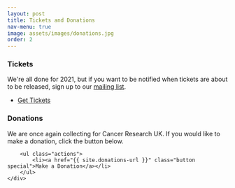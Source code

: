 ```yaml
---
layout: post
title: Tickets and Donations
nav-menu: true
image: assets/images/donations.jpg
order: 2
---
```

<div class="row">
	<div class="6u 12u$(small)">
		<h3>Tickets</h3>
		<p>
            We're all done for 2021, but if you want to be notified when tickets are about to be released, sign
            up to our <a href="mailing-list.html">mailing list</a>.
        </p>
        <ul class="actions">
            <li><a href="{{ site.donations-url }}" class="button special disabled">Get Tickets</a></li>
        </ul>
	</div>
	<div class="6u$ 12u$(small)">
		<h3>Donations</h3>
		<p>
            We are once again collecting for Cancer Research UK. If you would like to
            make a donation, click the button below.
        </p>

        <ul class="actions">
            <li><a href="{{ site.donations-url }}" class="button special">Make a Donation</a></li>
        </ul>
	</div>
</div>

